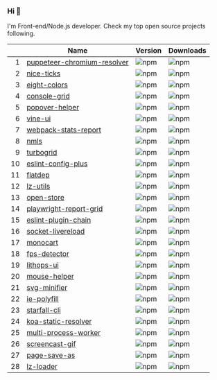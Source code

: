 ### Hi 👋

I'm Front-end/Node.js developer. Check my top open source projects following.

|  |Name                          |Version|Downloads
|-:|------------------------------|-------|--------
| 1|[puppeteer-chromium-resolver](https://github.com/cenfun/puppeteer-chromium-resolver)|![npm](https://img.shields.io/npm/v/puppeteer-chromium-resolver) |![npm](https://img.shields.io/npm/dw/puppeteer-chromium-resolver)
| 2|[nice-ticks](https://github.com/cenfun/nice-ticks)|![npm](https://img.shields.io/npm/v/nice-ticks) |![npm](https://img.shields.io/npm/dw/nice-ticks)
| 3|[eight-colors](https://github.com/cenfun/eight-colors)|![npm](https://img.shields.io/npm/v/eight-colors) |![npm](https://img.shields.io/npm/dw/eight-colors)
| 4|[console-grid](https://github.com/cenfun/console-grid)|![npm](https://img.shields.io/npm/v/console-grid) |![npm](https://img.shields.io/npm/dw/console-grid)
| 5|[popover-helper](https://github.com/cenfun/popover-helper)|![npm](https://img.shields.io/npm/v/popover-helper) |![npm](https://img.shields.io/npm/dw/popover-helper)
| 6|[vine-ui](https://github.com/cenfun/vine-ui)|![npm](https://img.shields.io/npm/v/vine-ui) |![npm](https://img.shields.io/npm/dw/vine-ui)
| 7|[webpack-stats-report](https://github.com/cenfun/webpack-stats-report)|![npm](https://img.shields.io/npm/v/webpack-stats-report) |![npm](https://img.shields.io/npm/dw/webpack-stats-report)
| 8|[nmls](https://github.com/cenfun/nmls)|![npm](https://img.shields.io/npm/v/nmls) |![npm](https://img.shields.io/npm/dw/nmls)
| 9|[turbogrid](https://github.com/cenfun/turbogrid)|![npm](https://img.shields.io/npm/v/turbogrid) |![npm](https://img.shields.io/npm/dw/turbogrid)
|10|[eslint-config-plus](https://github.com/cenfun/eslint-config-plus)|![npm](https://img.shields.io/npm/v/eslint-config-plus) |![npm](https://img.shields.io/npm/dw/eslint-config-plus)
|11|[flatdep](https://github.com/cenfun/flatdep)|![npm](https://img.shields.io/npm/v/flatdep) |![npm](https://img.shields.io/npm/dw/flatdep)
|12|[lz-utils](https://github.com/cenfun/lz-utils)|![npm](https://img.shields.io/npm/v/lz-utils) |![npm](https://img.shields.io/npm/dw/lz-utils)
|13|[open-store](https://github.com/cenfun/open-store)|![npm](https://img.shields.io/npm/v/open-store) |![npm](https://img.shields.io/npm/dw/open-store)
|14|[playwright-report-grid](https://github.com/cenfun/playwright-report-grid)|![npm](https://img.shields.io/npm/v/playwright-report-grid) |![npm](https://img.shields.io/npm/dw/playwright-report-grid)
|15|[eslint-plugin-chain](https://github.com/cenfun/eslint-plugin-chain)|![npm](https://img.shields.io/npm/v/eslint-plugin-chain) |![npm](https://img.shields.io/npm/dw/eslint-plugin-chain)
|16|[socket-livereload](https://github.com/cenfun/socket-livereload)|![npm](https://img.shields.io/npm/v/socket-livereload) |![npm](https://img.shields.io/npm/dw/socket-livereload)
|17|[monocart](https://github.com/cenfun/monocart)|![npm](https://img.shields.io/npm/v/monocart) |![npm](https://img.shields.io/npm/dw/monocart)
|18|[fps-detector](https://github.com/cenfun/fps-detector)|![npm](https://img.shields.io/npm/v/fps-detector) |![npm](https://img.shields.io/npm/dw/fps-detector)
|19|[lithops-ui](https://github.com/cenfun/lithops-ui)|![npm](https://img.shields.io/npm/v/lithops-ui) |![npm](https://img.shields.io/npm/dw/lithops-ui)
|20|[mouse-helper](https://github.com/cenfun/mouse-helper)|![npm](https://img.shields.io/npm/v/mouse-helper) |![npm](https://img.shields.io/npm/dw/mouse-helper)
|21|[svg-minifier](https://github.com/cenfun/svg-minifier)|![npm](https://img.shields.io/npm/v/svg-minifier) |![npm](https://img.shields.io/npm/dw/svg-minifier)
|22|[ie-polyfill](https://github.com/cenfun/ie-polyfill)|![npm](https://img.shields.io/npm/v/ie-polyfill) |![npm](https://img.shields.io/npm/dw/ie-polyfill)
|23|[starfall-cli](https://github.com/cenfun/starfall-cli)|![npm](https://img.shields.io/npm/v/starfall-cli) |![npm](https://img.shields.io/npm/dw/starfall-cli)
|24|[koa-static-resolver](https://github.com/cenfun/koa-static-resolver)|![npm](https://img.shields.io/npm/v/koa-static-resolver) |![npm](https://img.shields.io/npm/dw/koa-static-resolver)
|25|[multi-process-worker](https://github.com/cenfun/multi-process-worker)|![npm](https://img.shields.io/npm/v/multi-process-worker) |![npm](https://img.shields.io/npm/dw/multi-process-worker)
|26|[screencast-gif](https://github.com/cenfun/screencast-gif)|![npm](https://img.shields.io/npm/v/screencast-gif) |![npm](https://img.shields.io/npm/dw/screencast-gif)
|27|[page-save-as](https://github.com/cenfun/page-save-as)|![npm](https://img.shields.io/npm/v/page-save-as) |![npm](https://img.shields.io/npm/dw/page-save-as)
|28|[lz-loader](https://github.com/cenfun/lz-loader)|![npm](https://img.shields.io/npm/v/lz-loader) |![npm](https://img.shields.io/npm/dw/lz-loader)